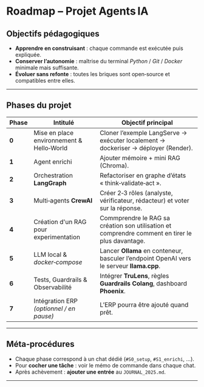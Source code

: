 # Roadmap – Projet Agents IA

## Objectifs pédagogiques

- **Apprendre en construisant** : chaque commande est exécutée puis expliquée.
- **Conserver l’autonomie** : maîtrise du terminal *Python* / *Git* / *Docker* minimale mais suffisante.
- **Évoluer sans refonte** : toutes les briques sont open‑source et compatibles entre elles.

---

## Phases du projet

| Phase | Intitulé | Objectif principal |
|-------|----------|--------------------|
| **0** | Mise en place environnement & Hello‑World | Cloner l’exemple LangServe → exécuter localement → dockeriser → déployer (Render). |
| **1** | Agent enrichi | Ajouter mémoire + mini RAG (Chroma). |
| **2** | Orchestration **LangGraph** | Refactoriser en graphe d’états « think‑validate‑act ». |
| **3** | Multi‑agents **CrewAI** | Créer 2‑3 rôles (analyste, vérificateur, rédacteur) et voter sur la réponse. |
| **4** | Création d'un RAG pour experimentation| Commprendre le RAG sa création son utilisation et comprendre comment en tirer le plus davantage. |
| **5** | LLM local & *docker‑compose* | Lancer **Ollama** en conteneur, basculer l’endpoint OpenAI vers le serveur **llama.cpp**. |
| **6** | Tests, Guardrails & Observabilité | Intégrer **TruLens**, règles **Guardrails Colang**, dashboard **Phoenix**. |
| **7** | Intégration ERP *(optionnel / en pause)* | L’ERP pourra être ajouté quand prêt. |

---

## Méta‑procédures

- Chaque phase correspond à un chat dédié (`#S0_setup`, `#S1_enrichi`, …).
- Pour **cocher une tâche** : voir le mémo de commande dans chaque chat.
- Après achèvement : **ajouter une entrée** au `JOURNAL_2025.md`.

---

